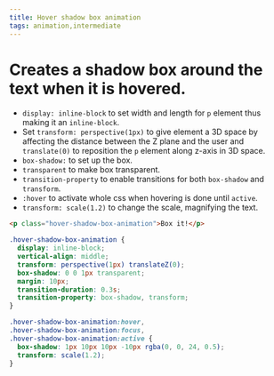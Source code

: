 ```yaml
---
title: Hover shadow box animation
tags: animation,intermediate
---
```


# Creates a shadow box around the text when it is hovered.

- `display: inline-block` to set width and length for `p` element thus making it an `inline-block`.
- Set `transform: perspective(1px)` to give element a 3D space by affecting the distance between the Z plane and the user and `translate(0)` to reposition the `p` element along z-axis in 3D space.
- `box-shadow:` to set up the box.
- `transparent` to make box transparent.
- `transition-property` to enable transitions for both `box-shadow` and `transform`.
- `:hover` to activate whole css when hovering is done until `active`.
- `transform: scale(1.2)` to change the scale, magnifying the text.

```html
<p class="hover-shadow-box-animation">Box it!</p>
```

```css
.hover-shadow-box-animation {
  display: inline-block;
  vertical-align: middle;
  transform: perspective(1px) translateZ(0);
  box-shadow: 0 0 1px transparent;
  margin: 10px;
  transition-duration: 0.3s;
  transition-property: box-shadow, transform;
}

.hover-shadow-box-animation:hover,
.hover-shadow-box-animation:focus,
.hover-shadow-box-animation:active {
  box-shadow: 1px 10px 10px -10px rgba(0, 0, 24, 0.5);
  transform: scale(1.2);
}
```
